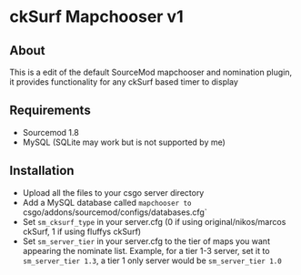 # ckSurf Mapchooser v1

## About
This is a edit of the default SourceMod mapchooser and nomination plugin, it provides functionality for any ckSurf based timer to display 

## Requirements

* Sourcemod 1.8
* MySQL (SQLite may work but is not supported by me)

## Installation

* Upload all the files to your csgo server directory
* Add a MySQL database called `mapchooser to `csgo/addons/sourcemod/configs/databases.cfg`
* Set `sm_cksurf_type` in your server.cfg (0 if using original/nikos/marcos ckSurf, 1 if using fluffys ckSurf)
* Set `sm_server_tier` in your server.cfg to the tier of maps you want appearing the nominate list. Example, for a tier 1-3 server, set it to `sm_server_tier 1.3`, a tier 1 only server would be `sm_server_tier 1.0`